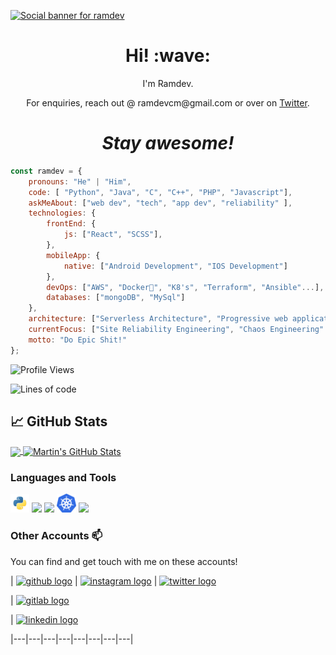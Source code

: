 [![Social banner for ramdev](https://camo.githubusercontent.com/992babdffd8c74a1502de375fbdf7e4d54773242/68747470733a2f2f6d656469612e67697068792e636f6d2f6d656469612f53576f536b4e36447854737a71494b4571762f67697068792e676966)](https://ramdevcm.github.io)
<h1 align='center'> Hi! :wave:</h1>
<p align='center'>
I'm Ramdev.
</p>
<p align='center'>For enquiries, reach out @ ramdevcm@gmail.com or over on <a href="https://twitter.com/ramdevcm">Twitter</a>.</p>

<h1 align='center'><i>Stay awesome!</i></h1>


```javascript
const ramdev = {
    pronouns: "He" | "Him",
    code: [ "Python", "Java", "C", "C++", "PHP", "Javascript"],
    askMeAbout: ["web dev", "tech", "app dev", "reliability" ],
    technologies: {
        frontEnd: {
            js: ["React", "SCSS"],
        },
        mobileApp: {
            native: ["Android Development", "IOS Development"]
        },
        devOps: ["AWS", "Docker🐳", "K8's", "Terraform", "Ansible"...],
        databases: ["mongoDB", "MySql"]
    },
    architecture: ["Serverless Architecture", "Progressive web applications", "Single page applications"],
    currentFocus: ["Site Reliability Engineering", "Chaos Engineering" ],
    motto: "Do Epic Shit!"
};
```
![Profile Views](https://visitor-badge.glitch.me/badge?page_id=ramdevcm)

![Lines of code](https://img.shields.io/badge/From%20Hello%20World%20I%27ve%20Written-875711%20lines%20of%20code-blue)

## &#x1f4c8; GitHub Stats

<a href="https://github.com/ramdevcm/ramdevcm">
  <img align="center" src="https://github-readme-stats.vercel.app/api/top-langs/?username=ramdevcm&theme=radical" />
</a>
<a href="https://github.com/ramdevcm/ramdevcm">
  <img align="center" src="https://github-readme-stats.vercel.app/api?username=ramdevcm&show_icons=true&line_height=27&count_private=true&title_color=ffffff&theme=radical" alt="Martin's GitHub Stats" />
</a>



### Languages and Tools 

<code><img height="30" src="https://raw.githubusercontent.com/github/explore/80688e429a7d4ef2fca1e82350fe8e3517d3494d/topics/python/python.png"></code>
<code><img height="30" src="https://avatars.githubusercontent.com/u/2452804?s=200&v=4"></code>
<code><img height="30" src="https://cdn.iconscout.com/icon/free/png-256/kafka-282292.png"></code>
<code><img height="30" src="https://github.com/kubernetes/kubernetes/raw/master/logo/logo.png"></code>
<code><img height="30" src="https://avatars.githubusercontent.com/u/5429470?s=200&v=4"></code>



### Other Accounts 📫

You can find and get touch with me on these accounts!

| [<img src="https://raw.githubusercontent.com/ramdevcm/ramdevcm/master/img/github.png" alt="github logo" width="34">](https://github.com/ramdevcm) 
| [<img src="https://raw.githubusercontent.com/ramdevcm/ramdevcm/master/img/instagram.jpg" alt="instagram logo" width="24">](https://www.instagram.com/ramdev.__/) 
| [<img src="https://raw.githubusercontent.com/ramdevcm/ramdevcm/master/img/twitter.png" alt="twitter logo" width="34">](https://twitter.com/ramdevcm) 

| [<img src="https://raw.githubusercontent.com/ramdevcm/ramdevcm/master/img/gitlab.png" alt="gitlab logo" width="24">](https://gitlab.com/ramdevcm) 

| [<img src="https://raw.githubusercontent.com/ramdevcm/ramdevcm/master/img/linkedin.png" alt="linkedin logo" width="24">](https://linkedin.com/ramdevcm) 


|---|---|---|---|---|---|---|---|

